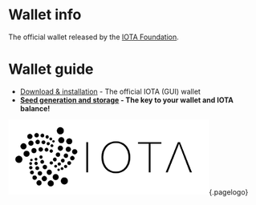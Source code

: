 <!-- TITLE: Official IOTA (GUI) wallet -->
<!-- SUBTITLE: Guide for the official IOTA wallet -->

# Wallet info
The official wallet released by the [IOTA Foundation](/iota/foundation).
# Wallet guide
* [Download & installation](/guide/wallet/official-gui/download-installation) - The official IOTA (GUI) wallet
* **[Seed generation and storage](/guide/wallet/official-gui/seeds) - The key to your wallet and IOTA balance!**

![IOTA logo](/uploads/iota/iota-logo-transparent.png "IOTA"){.pagelogo}